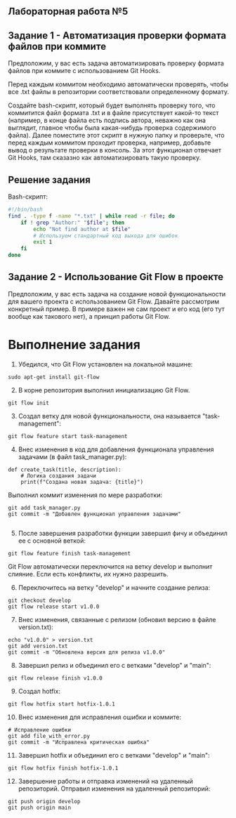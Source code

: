 ## Лабораторная работа №5

## Задание 1 - Автоматизация проверки формата файлов при коммите

Предположим, у вас есть задача автоматизировать проверку формата файлов при коммите с использованием Git Hooks.

Перед каждым коммитом необходимо автоматически проверять, чтобы все .txt файлы в репозитории соответствовали определенному формату.

Создайте bash-скрипт, который будет выполнять проверку того, что коммитится файл формата .txt и в файле присутствует какой-то текст (например, в конце файла есть подпись автора, неважно как она выглядит, главное чтобы была какая-нибудь проверка содержимого файла). Далее поместите этот скрипт в нужную папку и проверьте, что перед каждым коммитом проходит проверка, например, добавьте вывод о результате проверки в консоль. За этот функционал отвечает Git Hooks, там сказазно как автоматизировать такую проверку.

## Решение задания

Bash-скрипт:

```bash
#!/bin/bash
find . -type f -name "*.txt" | while read -r file; do
    if ! grep "Author:" "$file"; then
        echo "Not find author at $file"
        # Используем стандартный код выхода для ошибок
        exit 1  
    fi
done
```

## Задание 2 - Использование Git Flow в проекте
 
Предположим, у вас есть задача на создание новой функциональности для вашего проекта с использованием Git Flow. Давайте рассмотрим конкретный пример. В примере важен не сам проект и его код (его тут вообще как такового нет), а принцип работы Git Flow.

# Выполнение задания

1. Убедился, что Git Flow установлен на локальной машине:

```
sudo apt-get install git-flow
```

2. В корне репозитория выполнил инициализацию Git Flow.

```
git flow init
```

3. Создал ветку для новой функциональности, она называется "task-management":

```
git flow feature start task-management
```

4. Внес изменения в код для добавления функционала управления задачами (в файл task_manager.py):

```
def create_task(title, description):
    # Логика создания задачи
    print(f"Создана новая задача: {title}")
```

Выполнил коммит изменения по мере разработки:

```
git add task_manager.py
git commit -m "Добавлен функционал управления задачами"


```

5. После завершения разработки функции завершил фичу и объединил ее с основной веткой:

```
git flow feature finish task-management

```

Git Flow автоматически переключится на ветку develop и выполнит слияние. Если есть конфликты, их нужно разрешить.

6. Переключитесь на ветку "develop" и начните создание релиза:

```
git checkout develop
git flow release start v1.0.0
```

7. Внес изменения, связанные с релизом (обновил версию в файле version.txt):

```
echo "v1.0.0" > version.txt
git add version.txt
git commit -m "Обновлена версия для релиза v1.0.0"

```

8. Завершил релиз и объединил его с ветками "develop" и "main":

```
git flow release finish v1.0.0
```

9. Создал hotfix:

```
git flow hotfix start hotfix-1.0.1
```

10. Внес изменения для исправления ошибки и коммите:

```
# Исправление ошибки
git add file_with_error.py
git commit -m "Исправлена критическая ошибка"
```

11. Завершил hotfix и объединил его с ветками "develop" и "main":

```
git flow hotfix finish hotfix-1.0.1
```

12. Завершение работы и отправка изменений на удаленный репозиторий. Отправил изменения на удаленный репозиторий:

```
git push origin develop
git push origin main
```



